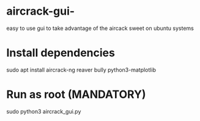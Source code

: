 # aircrack-gui-
easy to use gui to take advantage of the aircack sweet on ubuntu systems 


# Install dependencies
sudo apt install aircrack-ng reaver bully python3-matplotlib

# Run as root (MANDATORY)
sudo python3 aircrack_gui.py
